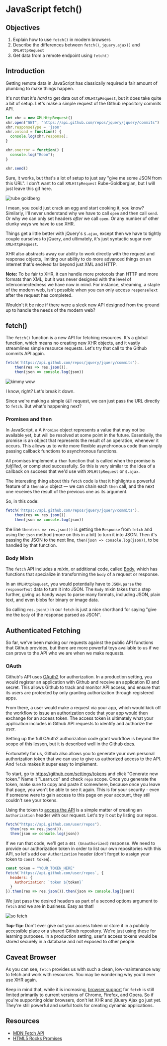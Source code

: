 # JavaScript fetch()

## Objectives

1. Explain how to use `fetch()` in modern browsers
2. Describe the differences between `fetch()`, `jquery.ajax()` and `XMLHttpRequest`
3. Get data from a remote endpoint using `fetch()`

## Introduction

Getting remote data in JavaScript has classically required a fair amount
of plumbing to make things happen.

It's not that it's *hard* to get data out of `XMLHttpRequest`, but it
does take quite a bit of setup. Let's make a simple request of the
Github repository commits API.

```js
let xhr = new XMLHttpRequest()
xhr.open("GET", "https://api.github.com/repos/jquery/jquery/commits")
xhr.responseType = 'json'
xhr.onload = function() {
  console.log(xhr.response);
}

xhr.onerror = function() {
  console.log("Booo");
}

xhr.send()
```

Sure, it works, but that's a lot of setup to just say "give me some JSON
from this URL". I don't want to call `XMLHttpRequest` Rube-Goldbergian,
but I will just leave this gif here.

![rube goldberg](http://i.giphy.com/ovR9WkrzNyt0I.gif)

I mean, you could just crack an egg and start cooking it, you know?
Similarly, I'll never understand why we have to call `open` and then call
`send`. Or why we can only set headers *after* we call `open`. Or any
number of other clunky ways we have to use XHR.

Things get a little better with jQuery's `$.ajax`, except then we have to tightly
couple ourselves to jQuery, and ultimately, it's just syntactic sugar over
`XMLHttpRequest`.

XHR also abstracts away our ability to work directly with the request
and response objects, limiting our ability to do more advanced things on
an internet that's evolved far beyond just XML and HTTP.

**Note:** To be fair to XHR, it can handle more protocols than HTTP and
more formats than XML, but it was never designed with the level of
interconnectedness we have now in mind. For instance, streaming, a
staple of the modern web, isn't possible when you can only access
`responseText` after the request has completed.

Wouldn't it be nice if there were a sleek new API designed from the ground up to handle the needs of the modern web?

## fetch()

The `fetch()` function is a new API for fetching resources. It's a
global function, which means no creating new XHR objects, and it vastly
streamlines simple resource requests. Let's try that call to the Github
commits API again.

```js
fetch('https://api.github.com/repos/jquery/jquery/commits').
    then(res => res.json()).
    then(json => console.log(json))
```

![kimmy wow](http://i.giphy.com/3osxYwZm9WZwnt1Zja.gif)

I know, right? Let's break it down.

Since we're making a simple `GET` request, we can just pass the URL
directly to `fetch`. But what's happening next?

### Promises and then

In JavaScript, a A `Promise` object represents a value that may not be
available yet, but will be resolved at some point in the future.
Essentially, the promise is an object that represents the result of an
operation, whenever it occurs. This allows us to write more flexible
asynchronous code than simply passing callback functions to asynchronous
functions.

All promises implement a `then` function that is called when the promise
is *fulfilled*, or completed successfully. So this is very similar to
the idea of a callback on success that we'd use with `XMLHttpRequest` or
`$.ajax`.

The interesting thing about this `fetch` code is that it highlights a
powerful feature of a `thenable` object — we can chain each `then` call,
and the next one receives the result of the previous one as its
argument.

So, in this code:

```js
fetch('https://api.github.com/repos/jquery/jquery/commits').
    then(res => res.json()).
    then(json => console.log(json))
```

the line `then(res => res.json())` is getting the `Response` from
`fetch` and using the `json` method (more on this in a bit) to turn it
into JSON. Then it's passing the JSON to the next line, `then(json =>
console.log(json))`, to be handled by that function.

### Body Mixin

The `fetch` API includes a *mixin*, or additional code, called
[Body](https://developer.mozilla.org/en-US/docs/Web/API/Fetch_API/Using_Fetch#Body), which has functions that specialize in transforming the `body` of a request or response.

In an `XMLHttpRequest`, you would potentially have to `JSON.parse` the
`responseText` data to turn it into JSON. The `Body` mixin takes that a
step further, giving us handy ways to parse many formats, including
JSON, plain text, and even blobs for binary or image data.

So calling `res.json()` in our `fetch` is just a nice shorthand for
saying "give me the `body` of the response parsed as JSON".

## Authenticated Fetching

So far, we've been making our requests against the public API functions
that Github provides, but there are more powerful toys available to us
if we can prove to the API who we are when we make requests.

### OAuth

Github's API uses [OAuth2](https://developer.github.com/v3/oauth/) for
authorization. In a production setting, you would register an
application with Github and receive an application ID and secret. This
allows Github to track and monitor API access, and ensure that its users
are protected by only granting authorization through registered apps.

From there, a user would make a request via your app, which would kick
off the workflow to issue an authorization code that your app would then
exchange for an access token. The access token is ultimately what your
application includes in Github API requests to identify and authorize
the user.

Setting up the full OAuth2 authorization code grant workflow is beyond
the scope of this lesson, but it is described well in the Github
[docs](https://developer.github.com/v3/oauth/).

Fortunately for us, Github also allows you to generate your own personal
authorization token that we can use to give us authorized access to the
API. And `fetch` makes it super easy to implement.

To start, go to https://github.com/settings/tokens and click "Generate
new token." Name it "Learn.co" and check `repo` scope. Once you generate
the token, make sure to copy and paste it somewhere, because once you
leave that page, you won't be able to see it again. This is for your
security - even if someone were to gain access to this page on your
account, they still couldn't see your tokens.

Using the token to [access the API](https://developer.github.com/v3/oauth/#3-use-the-access-token-to-access-the-api) is a simple matter of creating an `Authorization` header with our request. Let's try it out by listing our repos.

```js
fetch("https://api.github.com/user/repos").
  then(res => res.json()).
  then(json => console.log(json))
```

If we run that code, we'll get a `401 (Unauthorized)` response.
We need to provide our authorization token in order to list our own
repositories with this API, so let's add our `Authorization` header
(don't forget to assign your token to `const token`).

```js
const token = "YOUR_TOKEN_HERE"
fetch(`https://api.github.com/user/repos`, {
  headers: {
    Authorization: `token ${token}`
  }
}).then(res => res.json()).then(json => console.log(json))
```

We just pass the desired headers as part of a second options argument to
`fetch` and we are in business. Easy as that!

![so fetch](http://i.giphy.com/SUgOYsXqmexxe.gif)

**Top-Tip:** Don't ever give out your access token or store it in a
publicly accessible place or a shared Github repository. We're just using these for learning purposes. In a production setting, user's access tokens would be stored securely in a database and not exposed to other people.

## Caveat Browser

As you can see, `fetch` provides us with such a clean, low-maintenance
way to fetch and work with resources. You may be wondering why you'd
ever use XHR again.

Keep in mind that, while it is increasing, [browser support](http://caniuse.com/#feat=fetch) for `fetch` is still limited primarily to current versions of Chrome, Firefox, and Opera. So if you're supporting older browsers, don't let XHR and jQuery Ajax go just yet. They're still powerful and useful tools for creating dynamic applications.

## Resources

- [MDN Fetch API](https://developer.mozilla.org/en-US/docs/Web/API/Fetch_API)
- [HTML5 Rocks Promises](http://www.html5rocks.com/en/tutorials/es6/promises/)
